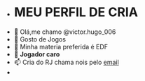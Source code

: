 - # MEU PERFIL DE CRIA
- 👋 Olá,me chamo @victor.hugo_006
- 👀 Gosto de Jogos
- 🌱 Minha materia preferida é EDF
- 💞️ **Jogador caro**
- 📫 Cria do RJ chama nois pelo [email](victor.blauth@escola.pr.gov.br)
- 
<!---
VictorDalaXx/VictorDalaXx is a ✨ special ✨ repository because its `README.md` (this file) appears on your GitHub profile.
You can click the Preview link to take a look at your changes.
--->
